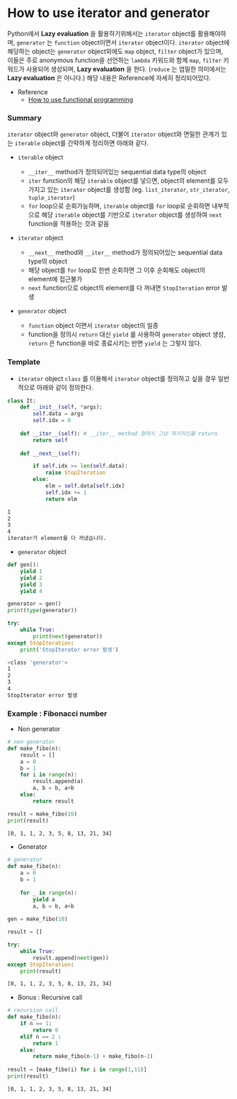 # How to use iterator and generator
Python에서 **Lazy evaluation** 을 활용하기위해서는 `iterator` object를 활용해야하며, `generator` 는 `function` object이면서 `iterator` object이다.  `iterator` object에 해당하는 object는 `generator` object외에도 `map` object, `filter` object가 있으며, 이들은 주로 anonymous function을 선언하는 `lambda` 키워드와 함께 `map`, `filter` 키워드가 사용되어 생성되며, **Lazy evaluation** 을 한다. (`reduce` 는 엄밀한 의미에서는 **Lazy evaluation** 은 아니다.) 해당 내용은 Reference에 자세히 정리되어있다. 

* Reference
	+ [How to use functional programming](https://aisolab.github.io/programming%20language/2018/08/07/Python_How-to-use-functional-programming/)

### Summary
`iterator` object와 `generator` object, 더불어 `iterator` object와 면밀한 관계가 있는 `iterable` object를 간략하게 정리하면 아래와 같다.

* `iterable` object
  + `__iter__` method가 정의되어있는 sequential data type의 object
  + `iter` function의 해당 `iterable` object를 넣으면, object의 element를 모두 가지고 있는 `iterator` object를 생성함 (eg. `list_iterator`, `str_iterator`, `tuple_iterator`)
  + `for` loop으로 순회가능하며, `iterable` object를 `for` loop로 순회하면 내부적으로 해당 `iterable` object를 기반으로 `iterator` object를 생성하여 `next` function을 적용하는 것과 같음

* `iterator` object
  + `__next__` method와 `__iter__` method가 정의되어있는 sequential data type의 object
  + 해당 object를 `for` loop로 한번 순회하면 그 이후 순회해도 object의 element에 접근불가
  + `next` function으로 object의 element를 다 꺼내면 `StopIteration` error 발생

* `generator` object
  + `function` object 이면서 `iterator` object의 일종
  + function을 정의시 `return` 대신 `yield` 를 사용하여 `generator` object 생성, `return` 은 function을 바로 종료시키는 반면 `yield` 는 그렇지 않다.

### Template
* `iterator` object
`class` 를 이용해서 `iterator` object를 정의하고 싶을 경우 일반적으로 아래와 같이 정의한다.

```python
class It:
    def __init__(self, *args):
        self.data = args
        self.idx = 0
        
    def __iter__(self): # __iter__ method 정의시 그냥 자기자신을 return
        return self 
    
    def __next__(self):

        if self.idx >= len(self.data):
            raise StopIteration
        else:
            elm = self.data[self.idx]
            self.idx += 1
            return elm
```

```bash
1
2
3
4
iterator가 element를 다 꺼냈습니다.
```

* `generator` object

```python
def gen():
    yield 1
    yield 2
    yield 3
    yield 4
```

```python
generator = gen()
print(type(generator))

try:
    while True:
        print(next(generator))
except StopIteration:
    print('StopIterator error 발생')
```

```bash
<class 'generator'>
1
2
3
4
StopIterator error 발생
```

### Example : Fibonacci number
* Non generator

```python
# non generator
def make_fibo(n):
    result = []
    a = 0
    b = 1
    for i in range(n):
        result.append(a)
        a, b = b, a+b
    else:
        return result

result = make_fibo(10)
print(result)
```

```bash
[0, 1, 1, 2, 3, 5, 8, 13, 21, 34]
```

* Generator

```python
# generator
def make_fibo(n):
    a = 0
    b = 1 
    
    for _ in range(n):
        yield a
        a, b = b, a+b
        
gen = make_fibo(10)

result = []

try:
    while True:
        result.append(next(gen))
except StopIteration:
    print(result)
```

```bash
[0, 1, 1, 2, 3, 5, 8, 13, 21, 34]
```

* Bonus : Recursive call

```python
# recursion call
def make_fibo(n):
    if n == 1:
        return 0
    elif n == 2 :
        return 1
    else:
        return make_fibo(n-1) + make_fibo(n-2)
    
result = [make_fibo(i) for i in range(1,11)]
print(result)
```


```bash
[0, 1, 1, 2, 3, 5, 8, 13, 21, 34]
```